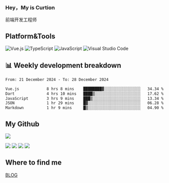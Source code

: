 ### Hey，My is Curtion
前端开发工程师
## Platform&Tools

![Vue.js](https://img.shields.io/badge/-Vue.js-4FC08D?style=flat-square&logo=Vue.js&logoColor=white)
![TypeScript](https://img.shields.io/badge/-TypeScript-007ACC?style=flat-square&logo=typescript&logoColor=white)
![JavaScript](https://img.shields.io/badge/-JavaScript-F7DF1E?style=flat-square&logo=javascript&logoColor=black)
![Visual Studio Code](https://img.shields.io/badge/-VSCode-007ACC?style=flat-square&logo=Visual-Studio-Code&logoColor=white)

## 📊 Weekly development breakdown

<!--START_SECTION:waka-->

```txt
From: 21 December 2024 - To: 28 December 2024

Vue.js            8 hrs 8 mins    ████████▓░░░░░░░░░░░░░░░░   34.34 %
Dart              4 hrs 10 mins   ████▒░░░░░░░░░░░░░░░░░░░░   17.62 %
JavaScript        3 hrs 9 mins    ███▒░░░░░░░░░░░░░░░░░░░░░   13.34 %
JSON              1 hr 29 mins    █▓░░░░░░░░░░░░░░░░░░░░░░░   06.28 %
Markdown          1 hr 9 mins     █▒░░░░░░░░░░░░░░░░░░░░░░░   04.90 %
```

<!--END_SECTION:waka-->

## My Github

![](http://github-profile-summary-cards.vercel.app/api/cards/profile-details?username=curtion&theme=nord_bright)

![](http://github-profile-summary-cards.vercel.app/api/cards/stats?username=curtion&theme=nord_bright)
![](http://github-profile-summary-cards.vercel.app/api/cards/productive-time?username=curtion&theme=nord_bright&utcOffset=8)
![](http://github-profile-summary-cards.vercel.app/api/cards/repos-per-language?username=curtion&theme=nord_bright)
![](http://github-profile-summary-cards.vercel.app/api/cards/most-commit-language?username=curtion&theme=nord_bright)

## Where to find me

[BLOG](https://blog.3gxk.net)
